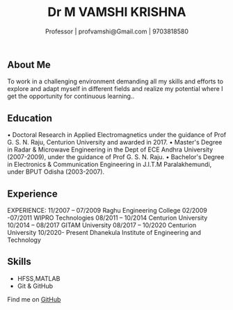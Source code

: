 <!DOCTYPE html>
<html lang="en">
<head>
    <meta charset="UTF-8">
    <meta name="viewport" content="width=device-width, initial-scale=1.0">
    <title>My Resume</title>
    <link rel="stylesheet" href="style.css">
</head>
<body>
    <header>
        <h1>Dr M VAMSHI KRISHNA</h1>
        <p>Professor | profvamshi@Gmail.com | 9703818580</p>
    </header>
    <section id="about">
        <h2>About Me</h2>
        <p>To work in a challenging environment demanding all my skills and efforts to explore and adapt myself in different fields and realize my potential where I get the opportunity for continuous learning..</p>
    </section>
    <section id="education">
        <h2>Education</h2>
        <p>
•	Doctoral Research in Applied Electromagnetics under the guidance of Prof G. S. N. Raju, Centurion University and awarded in 2017.
•	Master's Degree in Radar & Microwave Engineering in the Dept of ECE Andhra University (2007-2009), under the guidance of Prof G. S. N. Raju.
•	Bachelor's Degree in Electronics & Communication Engineering in J.I.T.M Paralakhemundi, under BPUT Odisha (2003-2007).
</p>
    </section>
    <section id="experience">
        <h2>Experience</h2>
        <p>EXPERIENCE:
11/2007 – 07/2009	Raghu Engineering College 02/2009 -07/2011	WIPRO Technologies 08/2011 – 10/2014	Centurion University 10/2014 – 08/2017	GITAM University 08/2017 – 10/2020	Centurion University
10/2020- Present	Dhanekula Institute of Engineering and Technology
</p>
    </section>
    <section id="skills">
        <h2>Skills</h2>
        <ul>
            <li>HFSS,MATLAB</li>
            <li>Git & GitHub</li>
        </ul>
    </section>
    <footer>
        <p>Find me on <a href="https://github.com/vamshi5151">GitHub</a></p>
    </footer>
    <script src="script.js"></script>
</body>
</html>
